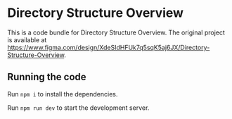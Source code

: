 
  # Directory Structure Overview

  This is a code bundle for Directory Structure Overview. The original project is available at https://www.figma.com/design/XdeSIdHFUk7q5sqK5aj6JX/Directory-Structure-Overview.

  ## Running the code

  Run `npm i` to install the dependencies.

  Run `npm run dev` to start the development server.
  